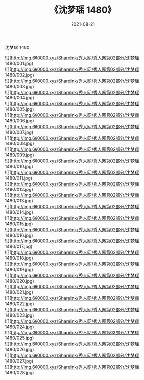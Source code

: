 ﻿---
layout: post
title:  《沈梦瑶 1480》
date:   2021-08-21
img: http://img.660000.xyz/Sharelink/秀人网/秀人网第02部分/沈梦瑶 1480/000.jpg
categories: [美女, 清纯, 唯美]
---

沈梦瑶 1480

  ![](http://img.660000.xyz/Sharelink/秀人网/秀人网第02部分/沈梦瑶 1480/001.jpg) <br> ![](http://img.660000.xyz/Sharelink/秀人网/秀人网第02部分/沈梦瑶 1480/002.jpg) <br> ![](http://img.660000.xyz/Sharelink/秀人网/秀人网第02部分/沈梦瑶 1480/003.jpg) <br> ![](http://img.660000.xyz/Sharelink/秀人网/秀人网第02部分/沈梦瑶 1480/004.jpg) <br> ![](http://img.660000.xyz/Sharelink/秀人网/秀人网第02部分/沈梦瑶 1480/005.jpg) <br> ![](http://img.660000.xyz/Sharelink/秀人网/秀人网第02部分/沈梦瑶 1480/006.jpg) <br> ![](http://img.660000.xyz/Sharelink/秀人网/秀人网第02部分/沈梦瑶 1480/007.jpg) <br> ![](http://img.660000.xyz/Sharelink/秀人网/秀人网第02部分/沈梦瑶 1480/008.jpg) <br> ![](http://img.660000.xyz/Sharelink/秀人网/秀人网第02部分/沈梦瑶 1480/009.jpg) <br> ![](http://img.660000.xyz/Sharelink/秀人网/秀人网第02部分/沈梦瑶 1480/010.jpg) <br> ![](http://img.660000.xyz/Sharelink/秀人网/秀人网第02部分/沈梦瑶 1480/011.jpg) <br> ![](http://img.660000.xyz/Sharelink/秀人网/秀人网第02部分/沈梦瑶 1480/012.jpg) <br> ![](http://img.660000.xyz/Sharelink/秀人网/秀人网第02部分/沈梦瑶 1480/013.jpg) <br> ![](http://img.660000.xyz/Sharelink/秀人网/秀人网第02部分/沈梦瑶 1480/014.jpg) <br> ![](http://img.660000.xyz/Sharelink/秀人网/秀人网第02部分/沈梦瑶 1480/015.jpg) <br> ![](http://img.660000.xyz/Sharelink/秀人网/秀人网第02部分/沈梦瑶 1480/016.jpg) <br> ![](http://img.660000.xyz/Sharelink/秀人网/秀人网第02部分/沈梦瑶 1480/017.jpg) <br> ![](http://img.660000.xyz/Sharelink/秀人网/秀人网第02部分/沈梦瑶 1480/018.jpg) <br> ![](http://img.660000.xyz/Sharelink/秀人网/秀人网第02部分/沈梦瑶 1480/019.jpg) <br> ![](http://img.660000.xyz/Sharelink/秀人网/秀人网第02部分/沈梦瑶 1480/020.jpg) <br> ![](http://img.660000.xyz/Sharelink/秀人网/秀人网第02部分/沈梦瑶 1480/021.jpg) <br> ![](http://img.660000.xyz/Sharelink/秀人网/秀人网第02部分/沈梦瑶 1480/022.jpg) <br> ![](http://img.660000.xyz/Sharelink/秀人网/秀人网第02部分/沈梦瑶 1480/023.jpg) <br> ![](http://img.660000.xyz/Sharelink/秀人网/秀人网第02部分/沈梦瑶 1480/024.jpg) <br> ![](http://img.660000.xyz/Sharelink/秀人网/秀人网第02部分/沈梦瑶 1480/025.jpg) <br> ![](http://img.660000.xyz/Sharelink/秀人网/秀人网第02部分/沈梦瑶 1480/026.jpg) <br> ![](http://img.660000.xyz/Sharelink/秀人网/秀人网第02部分/沈梦瑶 1480/027.jpg) <br> ![](http://img.660000.xyz/Sharelink/秀人网/秀人网第02部分/沈梦瑶 1480/028.jpg) <br>